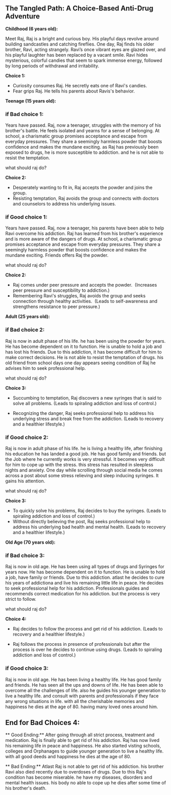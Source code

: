 ## **The Tangled Path: A Choice-Based Anti-Drug Adventure**

**Childhood (6 years old):**

Meet Raj, Raj is a bright and curious boy. His playful days revolve around building sandcastles and catching fireflies. One day, Raj finds his older brother, Ravi, acting strangely. Ravi’s once vibrant eyes are glazed over, and his playful laughter has been replaced by a vacant smile. Ravi hides mysterious, colorful candies that seem to spark immense energy, followed by long periods of withdrawal and irritability. 

**Choice 1:**

- Curiosity consumes Raj. He secretly eats one of Ravi's candies. 
- Fear grips Raj. He tells his parents about Ravis's behavior.

**Teenage (15 years old):**

### if Bad choice 1:
Years have passed. Raj, now a teenager, struggles with the memory of his brother's battle. He feels isolated and yearns for a sense of belonging. At school, a charismatic group promises acceptance and escape from everyday pressures. They share a seemingly harmless powder that boosts confidence and makes the mundane exciting. as Raj has previously been exposed to drugs, he is more susceptible to addiction. and he is not able to resist the temptation.

what should raj do?

**Choice 2:**

- Desperately wanting to fit in, Raj accepts the powder and joins the group. 
- Resisting temptation, Raj avoids the group and connects with doctors and counselors to address his underlying issues. 

### if Good choice 1:
Years have passed. Raj, now a teenager, his parents have been able to help Ravi overcome his addiction. Raj has learned from his brother's experience and is more aware of the dangers of drugs. At school, a charismatic group promises acceptance and escape from everyday pressures. They share a seemingly harmless powder that boosts confidence and makes the mundane exciting. Friends offers Raj the powder.

what should raj do?

**Choice 2:**

- Raj comes under peer pressure and accepts the powder. 
  (Increases peer pressure and susceptibility to addiction.)
- Remembering Ravi's struggles, Raj avoids the group and seeks connection through healthy activities. 
  (Leads to self-awareness and strengthens resistance to peer pressure.)

**Adult (25 years old):**

### if Bad choice 2:
Raj is now in adult phase of his life. he has been using the powder for years. He has become dependent on it to function. He is unable to hold a job and has lost his friends. Due to this addiction, it has become difficult for him to make correct decisions. He is not able to resist the temptation of drugs.
his old friend from school days one day appears seeing condition of Raj he advises him to seek professional help.

what should raj do?

**Choice 3:**

- Succumbing to temptation, Raj discovers a new syringes that is said to solve all problems. (Leads to spiraling addiction and loss of control.)

- Recognizing the danger, Raj seeks professional help to address his underlying stress and break free from the addiction. (Leads to recovery and a healthier lifestyle.)

### if Good choice 2:
Raj is now in adult phase of his life. he is living a healthy life, after finishing his education he has landed a good job. He has good family and friends. but the Job where he currently works is very stressful. It becomes very difficult for him to cope up with the stress. this stress has resulted in sleepless nights and anxiety. One day while scrolling through social media he comes across a post about some stress relieving and sleep inducing syringes. It gains his attention.

what should raj do?

**Choice 3:**

- To quickly solve his problems, Raj decides to buy the syringes. (Leads to spiraling addiction and loss of control.)
- Without directly believing the post, Raj seeks professional help to address his underlying bad health and mental health. (Leads to recovery and a healthier lifestyle.)

**Old Age (70 years old):**

### if Bad choice 3:
Raj is now in old age. He has been using all types of drugs and Syringes for years now. He has become dependent on it to function. He is unable to hold a job, have family or friends. Due to this addiction. atlast he decides to cure his years of addictiona and live his remaining little life in peace. He decides to seek professional help for his addiction. Professionals guides and recommends correct medication for his addiction. but the process is very strict to follow. 

what should raj do?

**Choice 4:**

- Raj decides to follow the process and get rid of his addiction. (Leads to recovery and a healthier lifestyle.)

- Raj follows the process in presence of professionals but after the process is over he decides to continue using drugs. (Leads to spiraling addiction and loss of control.)

### if Good choice 3:
Raj is now in old age. He has been living a healthy life. He has good family and friends. He has seen all the ups and downs of life. He has been able to overcome all the challenges of life. also he guides his younger generation to live a healthy life. and consult with parents and professionals if they face any wrong situations in life. with all the cherishable memories and happiness he dies at the age of 80. having many loved ones around him.

## End for Bad Choices 4:

** Good Ending:**
After going through all strict process, treatment and medication. Raj is finally able to get rid of his addiction. Raj has now lived his remaining life in peace and happiness. He also started visting schools, colleges and Orphanages to guide younger generation to live a healthy life. with all good deeds and happiness he dies at the age of 80.

** Bad Ending:**
Atlast Raj is not able to get rid of his addiction. his brother Ravi also died recently due to overdoses of drugs. Due to this Raj's condition has become miserable. he have my diseases, disorders and mental health issues. his body no able to cope up he dies after some time of his brother's death.